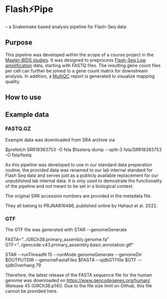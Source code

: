 # Flash⚡Pipe
– a Snakemake based analysis pipeline for Flash-Seq data

## Purpose
This pipeline was developed within the scope of a course project in the [Master-BIDS studies](https://www.master-bids.hs-mannheim.de). It was designed to preprocess [Flash-Seq Low amplification](https://doi.org/10.1007/978-1-0716-2756-3_5) data, starting with FASTQ files. The resulting gene count files per cell can further be joined to a gene count matrix for downstream analysis. In addition, a [MultiQC](https://multiqc.info) report is generated to visualize mapping quality.


## How to use



## Example data
### FASTQ.GZ

Example data was downloaded from SRA archive via

$prefetch SRR18383753 -O fsla
$fasterq-dump --split-3 fsla/SRR18383753 -O fsla/fastq

As this pipeline was developed to use in our standard data preperation routine, the provided data was renamed to our lab internal standard for Flash Seq data and serves just as a publicly available replacement for our unpublished lab internal data. It is only used to demostrate the functionality of the pipeline and not meant to be set in a biological context.

The original SRR accession numbers are provided in the metadata file.

They all belong to PRJNA816486, published online by Hahaut et al. 2022.

### GTF

The GTF file was generated with STAR --genomeGenerate

FASTA="../GRCh38.primary_assembly.genome.fa"
GTF="../gencode.v43.primary_assembly.basic.annotation.gtf"

STAR --runThreadN 15 --runMode genomeGenerate --genomeDir $OUTPUTDIR --genomeFastaFiles $FASTA --sjdbGTFfile $GTF --sjdbOverhang 79

Therefore, the latest release of the FASTA sequence file for the human genome was downloaded on https://www.gencodegenes.org/human/ (Release 45 (GRCh38.p14)). Due to the file size limit on Github, this file cannot be provided here.

## 
